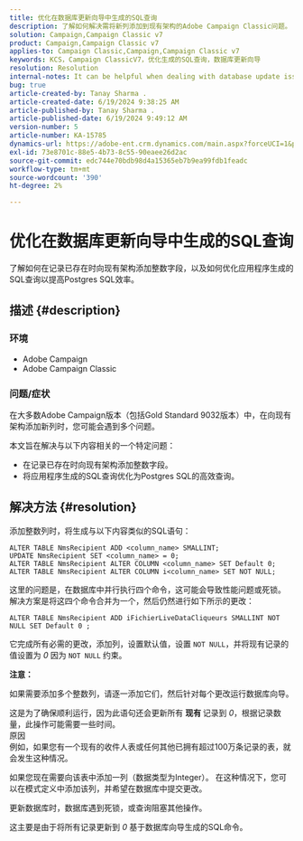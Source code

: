 ```yaml
---
title: 优化在数据库更新向导中生成的SQL查询
description: 了解如何解决需将新列添加到现有架构的Adobe Campaign Classic问题。
solution: Campaign,Campaign Classic v7
product: Campaign,Campaign Classic v7
applies-to: Campaign Classic,Campaign,Campaign Classic v7
keywords: KCS，Campaign ClassicV7，优化生成的SQL查询，数据库更新向导
resolution: Resolution
internal-notes: It can be helpful when dealing with database update issues with big tables
bug: true
article-created-by: Tanay Sharma .
article-created-date: 6/19/2024 9:38:25 AM
article-published-by: Tanay Sharma .
article-published-date: 6/19/2024 9:49:12 AM
version-number: 5
article-number: KA-15785
dynamics-url: https://adobe-ent.crm.dynamics.com/main.aspx?forceUCI=1&pagetype=entityrecord&etn=knowledgearticle&id=533de7a7-1f2e-ef11-840b-6045bd0065b6
exl-id: 73e8701c-88e5-4b73-8c55-90eaee26d2ac
source-git-commit: edc744e70bdb98d4a15365eb7b9ea99fdb1feadc
workflow-type: tm+mt
source-wordcount: '390'
ht-degree: 2%

---
```


# 优化在数据库更新向导中生成的SQL查询


了解如何在记录已存在时向现有架构添加整数字段，以及如何优化应用程序生成的SQL查询以提高Postgres SQL效率。

## 描述 {#description}


### <b>环境</b>

- Adobe Campaign
- Adobe Campaign Classic


### 问题/症状

在大多数Adobe Campaign版本（包括Gold Standard 9032版本）中，在向现有架构添加新列时，您可能会遇到多个问题。

本文旨在解决与以下内容相关的一个特定问题：

- 在记录已存在时向现有架构添加整数字段。
- 将应用程序生成的SQL查询优化为Postgres SQL的高效查询。



## 解决方法 {#resolution}


添加整数列时，将生成与以下内容类似的SQL语句：


```
ALTER TABLE NmsRecipient ADD <column_name> SMALLINT;
UPDATE NmsRecipient SET <column_name> = 0;
ALTER TABLE NmsRecipient ALTER COLUMN <column_name> SET Default 0;
ALTER TABLE NmsRecipient ALTER COLUMN i<column_name> SET NOT NULL;
```


这里的问题是，在数据库中并行执行四个命令，这可能会导致性能问题或死锁。
解决方案是将这四个命令合并为一个，然后仍然进行如下所示的更改：


```
ALTER TABLE NmsRecipient ADD iFichierLiveDataCliqueurs SMALLINT NOT NULL SET Default 0 ;
```


它完成所有必需的更改，添加列，设置默认值，设置 `NOT NULL`，并将现有记录的值设置为 *0* 因为 `NOT NULL` 约束。

<b>注意：</b>

如果需要添加多个整数列，请逐一添加它们，然后针对每个更改运行数据库向导。

这是为了确保顺利运行，因为此语句还会更新所有 <b>现有 </b>记录到 *0*，根据记录数量，此操作可能需要一些时间。
<br>原因<br>
例如，如果您有一个现有的收件人表或任何其他已拥有超过100万条记录的表，就会发生这种情况。

如果您现在需要向该表中添加一列（数据类型为Integer）。 在这种情况下，您可以在模式定义中添加该列，并希望在数据库中提交更改。

更新数据库时，数据库遇到死锁，或查询阻塞其他操作。

这主要是由于将所有记录更新到 *0* 基于数据库向导生成的SQL命令。

